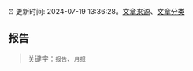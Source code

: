 :alarm_clock: 更新时间: 2024-07-19 13:36:28。[文章来源](/README.md)、[文章分类](/TAGS.md)

## 报告


> 关键字：`报告`、`月报`



